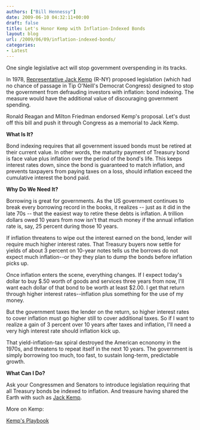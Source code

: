 ```yaml
---
authors: ["Bill Hennessy"]
date: 2009-06-10 04:32:11+00:00
draft: false
title: Let's Honor Kemp with Inflation-Indexed Bonds
layout: blog
url: /2009/06/09/inflation-indexed-bonds/
categories:
- Latest
---
```


One single legislative act will stop government overspending in its tracks.

 

In 1978, [Representative Jack Kemp](https://article.nationalreview.com/?q=NWQyNWEyODdjNmQ0ZmFlNDE5MzY3ZGM4N2E4OGRmZjc=) (R-NY) proposed legislation (which had no chance of passage in Tip O'Neill's Democrat Congress) designed to stop the government from defrauding investors with inflation: bond indexing. The measure would have the additional value of discouraging government spending.

 

Ronald Reagan and Milton Friedman endorsed Kemp's proposal. Let's dust off this bill and push it through Congress as a memorial to Jack Kemp.

 

**What Is It?**

 

Bond indexing requires that all government issued bonds must be retired at their current value. In other words, the maturity payment of Treasury bond is face value plus inflation over the period of the bond's life. This keeps interest rates down, since the bond is guaranteed to match inflation, and prevents taxpayers from paying taxes on a loss, should inflation exceed the cumulative interest the bond paid.

 

**Why Do We Need It?**

 

Borrowing is great for governments. As the US government continues to break every borrowing record in the books, it realizes -- just as it did in the late 70s -- that the easiest way to retire these debts is inflation. A trillion dollars owed 10 years from now isn't that much money if the annual inflation rate is, say, 25 percent during those 10 years.

 

If inflation threatens to wipe out the interest earned on the bond, lender will require much higher interest rates. That Treasury buyers now settle for yields of about 3 percent on 10-year notes tells us the borrows do not expect much inflation--or they they plan to dump the bonds before inflation picks up.

 

Once inflation enters the scene, everything changes. If I expect today's dollar to buy $.50 worth of goods and services three years from now, I'll want each dollar of that bond to be worth at least $2.00. I get that return through higher interest rates--inflation plus something for the use of my money.

 

But the government taxes the lender on the return, so higher interest rates to cover inflation must go higher still to cover additional taxes. So if I want to realize a gain of 3 percent over 10 years after taxes and inflation, I'll need a very high interest rate should inflation kick up.

 

That yield-inflation-tax spiral destroyed the American ecnonomy in the 1970s, and threatens to repeat itself in the next 10 years. The government is simply borrowing too much, too fast, to sustain long-term, predictable growth.

 

**What Can I Do?**

 

Ask your Congressmen and Senators to introduce legislation requiring that all Treasury bonds be indexed to inflation. And treasure having shared the Earth with such as [Jack Kemp](https://article.nationalreview.com/?q=NjMyZDNjY2M1ODRlYTQyOTZhM2ZiMjQ0ZTgxZjQ1ODc=).

 

More on Kemp:

 

[Kemp's Playbook](https://nrd.nationalreview.com/article/?q=ODA1YWE3YTYwMjQ4OGExYjhhNGY3OTM4ZDRkOTg1ZmE=)
